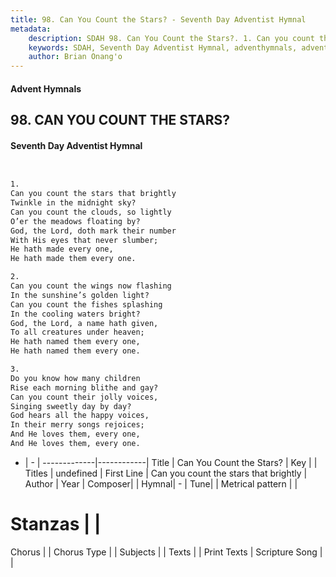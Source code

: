 ```yaml
---
title: 98. Can You Count the Stars? - Seventh Day Adventist Hymnal
metadata:
    description: SDAH 98. Can You Count the Stars?. 1. Can you count the stars that brightly Twinkle in the midnight sky? Can you count the clouds, so lightly O’er the meadows floating by? God, the Lord, doth mark their number With His eyes that never slumber; He hath made every one, He hath made them every one.
    keywords: SDAH, Seventh Day Adventist Hymnal, adventhymnals, advent hymnals, Can You Count the Stars?, Can you count the stars that brightly 
    author: Brian Onang'o
---
```


#### Advent Hymnals
## 98. CAN YOU COUNT THE STARS?
#### Seventh Day Adventist Hymnal

```txt


1.
Can you count the stars that brightly
Twinkle in the midnight sky?
Can you count the clouds, so lightly
O’er the meadows floating by?
God, the Lord, doth mark their number
With His eyes that never slumber;
He hath made every one,
He hath made them every one.

2.
Can you count the wings now flashing
In the sunshine’s golden light?
Can you count the fishes splashing
In the cooling waters bright?
God, the Lord, a name hath given,
To all creatures under heaven;
He hath named them every one,
He hath named them every one.

3.
Do you know how many children
Rise each morning blithe and gay?
Can you count their jolly voices,
Singing sweetly day by day?
God hears all the happy voices,
In their merry songs rejoices;
And He loves them, every one,
And He loves them, every one.


```

- |   -  |
-------------|------------|
Title | Can You Count the Stars? |
Key |  |
Titles | undefined |
First Line | Can you count the stars that brightly |
Author | 
Year | 
Composer|  |
Hymnal|  - |
Tune|  |
Metrical pattern | |
# Stanzas |  |
Chorus |  |
Chorus Type |  |
Subjects |  |
Texts |  |
Print Texts | 
Scripture Song |  |
  
